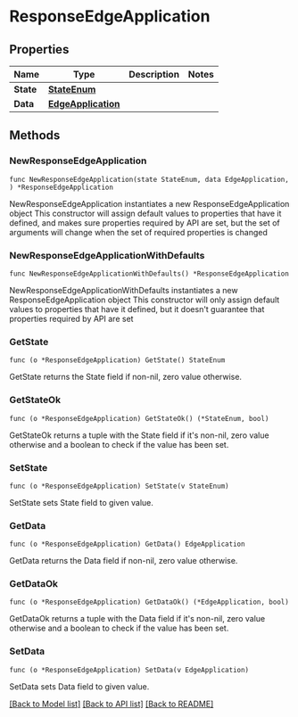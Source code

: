 # ResponseEdgeApplication

## Properties

Name | Type | Description | Notes
------------ | ------------- | ------------- | -------------
**State** | [**StateEnum**](StateEnum.md) |  | 
**Data** | [**EdgeApplication**](EdgeApplication.md) |  | 

## Methods

### NewResponseEdgeApplication

`func NewResponseEdgeApplication(state StateEnum, data EdgeApplication, ) *ResponseEdgeApplication`

NewResponseEdgeApplication instantiates a new ResponseEdgeApplication object
This constructor will assign default values to properties that have it defined,
and makes sure properties required by API are set, but the set of arguments
will change when the set of required properties is changed

### NewResponseEdgeApplicationWithDefaults

`func NewResponseEdgeApplicationWithDefaults() *ResponseEdgeApplication`

NewResponseEdgeApplicationWithDefaults instantiates a new ResponseEdgeApplication object
This constructor will only assign default values to properties that have it defined,
but it doesn't guarantee that properties required by API are set

### GetState

`func (o *ResponseEdgeApplication) GetState() StateEnum`

GetState returns the State field if non-nil, zero value otherwise.

### GetStateOk

`func (o *ResponseEdgeApplication) GetStateOk() (*StateEnum, bool)`

GetStateOk returns a tuple with the State field if it's non-nil, zero value otherwise
and a boolean to check if the value has been set.

### SetState

`func (o *ResponseEdgeApplication) SetState(v StateEnum)`

SetState sets State field to given value.


### GetData

`func (o *ResponseEdgeApplication) GetData() EdgeApplication`

GetData returns the Data field if non-nil, zero value otherwise.

### GetDataOk

`func (o *ResponseEdgeApplication) GetDataOk() (*EdgeApplication, bool)`

GetDataOk returns a tuple with the Data field if it's non-nil, zero value otherwise
and a boolean to check if the value has been set.

### SetData

`func (o *ResponseEdgeApplication) SetData(v EdgeApplication)`

SetData sets Data field to given value.



[[Back to Model list]](../README.md#documentation-for-models) [[Back to API list]](../README.md#documentation-for-api-endpoints) [[Back to README]](../README.md)



